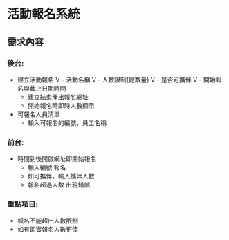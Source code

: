 # 活動報名系統

## 需求內容

### 後台:

* 建立活動報名
V  - 活動名稱
V  - 人數限制(總數量)
V  - 是否可攜伴
V  - 開始報名與截止日期時間
  - 建立結束產出報名網址
  - 開始報名時即時人數顯示
* 可報名人員清單
   - 輸入可報名的編號，員工名稱

### 前台:

* 時間到後開啟網址即開始報名
   - 輸入編號 報名
   - 如可攜伴，輸入攜伴人數
   - 報名超過人數 出現錯誤

### 重點項目:

* 報名不能超出人數限制
* 如有即實報名人數更佳
